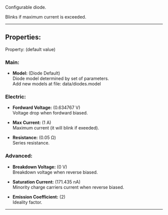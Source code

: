 Configurable diode.

Blinks if maximum current is exceeded.

---

## Properties:
Property: (default value)

### Main:
- **Model:** (Diode Default) <br>
   Diode model determined by set of parameters. <br>
   Add new models at file: data/diodes.model <br>

### Electric:
- **Fordward Voltage:** (0.634767 V) <br>
   Voltage drop when fordward biased. <br>

- **Max Current:** (1 A) <br>
   Maximum current (it will blink if exeeded). <br>

- **Resistance:** (0.05 Ω) <br>
   Series resistance. <br>

### Advanced:
- **Breakdown Voltage:** (0 V) <br>
   Breakdown voltage when reverse biased. <br>

- **Saturation Current:** (171.435 nA) <br>
   Minority charge carriers current when reverse biased. <br>

- **Emission Coefficient:** (2) <br>
   Ideality factor. <br>

---
